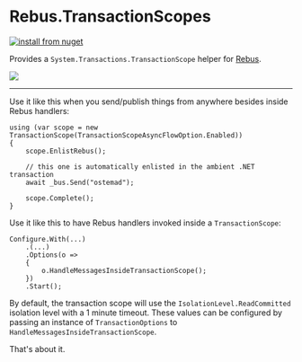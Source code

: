 # Rebus.TransactionScopes

[![install from nuget](https://img.shields.io/nuget/v/Rebus.TransactionScopes.svg?style=flat-square)](https://www.nuget.org/packages/Rebus.TransactionScopes)

Provides a `System.Transactions.TransactionScope` helper for [Rebus](https://github.com/rebus-org/Rebus).

![](https://raw.githubusercontent.com/rebus-org/Rebus/master/artwork/little_rebusbus2_copy-200x200.png)

---

Use it like this when you send/publish things from anywhere besides inside Rebus handlers:

	using (var scope = new TransactionScope(TransactionScopeAsyncFlowOption.Enabled))
	{
		scope.EnlistRebus();

		// this one is automatically enlisted in the ambient .NET transaction
		await _bus.Send("ostemad");

		scope.Complete();
	}

Use it like this to have Rebus handlers invoked inside a `TransactionScope`:

    Configure.With(...)
        .(...)
        .Options(o =>
        {
            o.HandleMessagesInsideTransactionScope();
        })
        .Start();

By default, the transaction scope will use the `IsolationLevel.ReadCommitted` isolation level with a 1 minute timeout. These
values can be configured by passing an instance of `TransactionOptions` to `HandleMessagesInsideTransactionScope`.

That's about it.